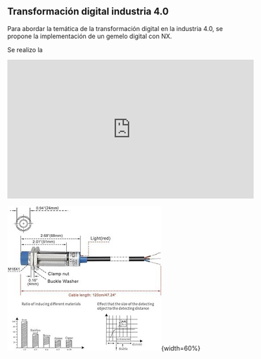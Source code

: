 ## Transformación digital industria 4.0

Para abordar la temática de la transformación digital en la industria 4.0, se propone la implementación de un gemelo digital con NX.


Se realizo la 

<iframe width="560" height="315" src="https://www.youtube.com/embed/OOryg0T-8Ps?si=zwQEkovh5ce04zeW" title="YouTube video player" frameborder="0" allow="accelerometer; autoplay; clipboard-write; encrypted-media; gyroscope; picture-in-picture; web-share" referrerpolicy="strict-origin-when-cross-origin" allowfullscreen></iframe>


![sensor de proximidad](./gemelo-digital/sensor-proximidad.png){width=60%}




